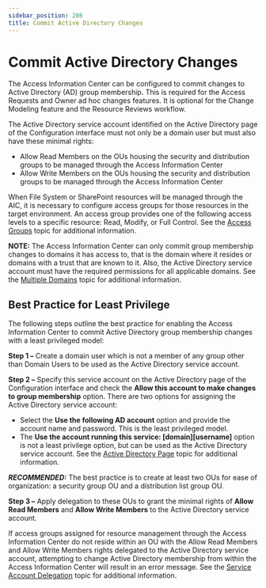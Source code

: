 ```yaml
---
sidebar_position: 286
title: Commit Active Directory Changes
---
```


# Commit Active Directory Changes

The Access Information Center can be configured to commit changes to Active Directory (AD) group membership. This is required for the Access Requests and Owner ad hoc changes features. It is optional for the Change Modeling feature and the Resource Reviews workflow.

The Active Directory service account identified on the Active Directory page of the Configuration interface must not only be a domain user but must also have these minimal rights:

* Allow Read Members on the OUs housing the security and distribution groups to be managed through the Access Information Center
* Allow Write Members on the OUs housing the security and distribution groups to be managed through the Access Information Center

When File System or SharePoint resources will be managed through the AIC, it is necessary to configure access groups for those resources in the target environment. An access group provides one of the following access levels to a specific resource: Read, Modify, or Full Control. See the [Access Groups](../../ResourceOwners/AccessGroups "Access Groups") topic for additional information.

**NOTE:** The Access Information Center can only commit group membership changes to domains it has access to, that is the domain where it resides or domains with a trust that are known to it. Also, the Active Directory service account must have the required permissions for all applicable domains. See the [Multiple Domains](../Configuration/ActiveDirectory#Multiple "Multiple Domains") topic for additional information.

## Best Practice for Least Privilege

The following steps outline the best practice for enabling the Access Information Center to commit Active Directory group membership changes with a least privileged model:

**Step 1 –** Create a domain user which is not a member of any group other than Domain Users to be used as the Active Directory service account.

**Step 2 –** Specify this service account on the Active Directory page of the Configuration interface and check the **Allow this account to make changes to group membership** option. There are two options for assigning the Active Directory service account:

* Select the **Use the following AD account** option and provide the account name and password. This is the least privileged model.
* The **Use the account running this service: [domain]\[username]** option is not a least privilege option, but can be used as the Active Directory service account. See the [Active Directory Page](../Configuration/ActiveDirectory "Active Directory Page") topic for additional information.

***RECOMMENDED:*** The best practice is to create at least two OUs for ease of organization: a security group OU and a distribution list group OU.

**Step 3 –** Apply delegation to these OUs to grant the minimal rights of **Allow Read Members** and **Allow Write Members** to the Active Directory service account.

If access groups assigned for resource management through the Access Information Center do not reside within an OU with the Allow Read Members and Allow Write Members rights delegated to the Active Directory service account, attempting to change Active Directory membership from within the Access Information Center will result in an error message. See the [Service Account Delegation](../Troubleshooting/Delegation "Service Account Delegation") topic for additional information.
